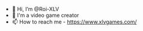 - 👋 Hi, I’m @Roi-XLV
- 👀 I'm a video game creator
- 📫 How to reach me - https://www.xlvgames.com/

<!---
Roi-XLV/Roi-XLV is a ✨ special ✨ repository because its `README.md` (this file) appears on your GitHub profile.
You can click the Preview link to take a look at your changes.
--->
